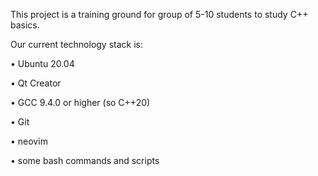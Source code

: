 This project is a training ground for group of 5-10 students to study C++ basics.

Our current technology stack is:

• Ubuntu 20.04

• Qt Creator

• GCC 9.4.0 or higher (so C++20)

• Git

• neovim

• some bash commands and scripts
